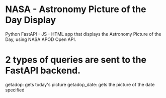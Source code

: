 # NASA - Astronomy Picture of the Day Display
Python FastAPI - JS - HTML app that displays the Astronomy Picture of the Day, using NASA APOD Open API.

# 2 types of queries are sent to the FastAPI backend.

getadop: gets today's picture
getadop_date: gets the picture of the date specified